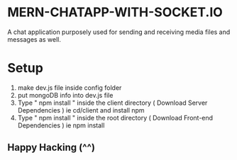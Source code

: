 # MERN-CHATAPP-WITH-SOCKET.IO
A chat application purposely used for sending and receiving media files and messages as well.

# Setup
1. make dev.js file inside config folder
2. put mongoDB info into dev.js file
3. Type " npm install " inside the client directory ( Download Server Dependencies ) ie cd/client and install npm
4. Type " npm install " inside the root directory ( Download Front-end Dependencies ) ie npm install 

## Happy Hacking (^^)

